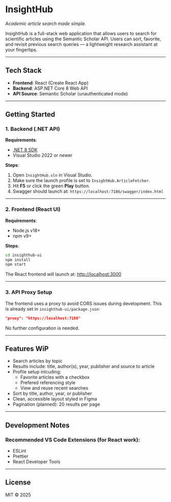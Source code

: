 # InsightHub  
_Academic article search made simple._

InsightHub is a full-stack web application that allows users to search for scientific articles using the Semantic Scholar API. Users can sort, favorite, and revisit previous search queries — a lightweight research assistant at your fingertips.

---

##  Tech Stack

- **Frontend**: React (Create React App)
- **Backend**: ASP.NET Core 8 Web API
- **API Source**: Semantic Scholar (unauthenticated mode)

---


##  Getting Started

### 1. Backend (.NET API)

**Requirements**:
- [.NET 8 SDK](https://dotnet.microsoft.com/en-us/download/dotnet/8.0)
- Visual Studio 2022 or newer

**Steps**:
1. Open `InsightHub.sln` in Visual Studio.
2. Make sure the launch profile is set to `InsightHub.ArticleFetcher`.
3. Hit **F5** or click the green **Play** button.
4. Swagger should launch at: `https://localhost:7186/swagger/index.html`

---

### 2. Frontend (React UI)

**Requirements**:
- Node.js v18+
- npm v9+

**Steps**:
```bash
cd insighthub-ui
npm install
npm start
```

The React frontend will launch at: [http://localhost:3000](http://localhost:3000)

---

### 3. API Proxy Setup

The frontend uses a proxy to avoid CORS issues during development. This is already set in `insighthub-ui/package.json`:

```json
"proxy": "https://localhost:7186"
```

No further configuration is needed.

---

##  Features WiP

- Search articles by topic
- Results include: title, author(s), year, publisher and source to article
- Profile setup inlcuding:
    - Favorite articles with a checkbox
    - Prefered referencing style
    - View and reuse recent searches
- Sort by title, author, year, or publisher
- Clean, accessible layout styled in Figma
- Pagination (planned): 20 results per page

---

## Development Notes

### Recommended VS Code Extensions (for React work):
- ESLint
- Prettier
- React Developer Tools

---

## License

MIT © 2025
```
